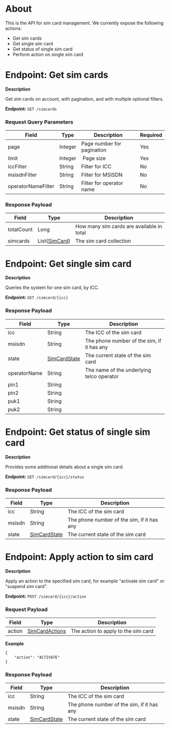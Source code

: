 # About
This is the API for sim card management. We currently expose the following actions:

* Get sim cards
* Get single sim card
* Get status of single sim card
* Perform action on single sim card

# Endpoint: Get sim cards

**Description**

Get sim cards on account, with pagination, and with multiple optional filters.

**Endpoint:** `GET /simcards`

<h3>Request Query Parameters</h3>

Field        | Type          | Description  | Required
------------ | ------------- | ------------ | ------------
page | Integer | Page number for pagination | Yes
limit | Integer | Page size | Yes
iccFilter | String | Filter for ICC | No
msisdnFilter | String | Filter for MSISDN | No
operatorNameFilter  | String | Filter for operator name | No

<h3>Response Payload</h3>

Field        | Type          | Description
------------ | ------------- | ------------
totalCount | Long | How many sim cards are available in total  
simcards | List([SimCard](/docs/user-guide/data-types/#simcarddto)) | The sim card collection

# Endpoint: Get single sim card

**Description**

Queries the system for one sim card, by ICC.

**Endpoint:** `GET /simcard/{icc}`

<h3>Response Payload</h3>

Field        | Type          | Description
------------ | ------------- | ------------
icc | String | The ICC of the sim card
msisdn | String | The phone number of the sim, if it has any
state | [SimCardState](/docs/user-guide/data-types/#simcardstate) | The current state of the sim card
operatorName | String | The name of the underlying telco operator
pin1 | String |
pin2 | String |
puk1 | String |
puk2 | String |

# Endpoint: Get status of single sim card

**Description**

Provides some additional details about a single sim card.

**Endpoint:** `GET /simcard/{icc}/status`

<h3>Response Payload</h3>

Field        | Type          | Description
------------ | ------------- | ------------
icc | String | The ICC of the sim card
msisdn | String | The phone number of the sim, if it has any
state | [SimCardState](/docs/user-guide/data-types/#simcardstate) | The current state of the sim card

# Endpoint: Apply action to sim card

**Description**

Apply an action to the specified sim card, for example "activate sim card" or "suspend sim card".

**Endpoint:** `POST /simcard/{icc}/action`

<h3>Request Payload</h3>

Field        | Type          | Description
------------ | ------------- | ------------
action | [SimCardActions](/docs/user-guide/data-types/#simcardactions) | The action to apply to the sim card

**Example**

```
{
	"action": "ACTIVATE"
}
```

<h3>Response Payload</h3>

Field        | Type          | Description
------------ | ------------- | ------------
icc | String | The ICC of the sim card
msisdn | String | The phone number of the sim, if it has any
state | [SimCardState](/docs/user-guide/data-types/#simcardstate) | The current state of the sim card
